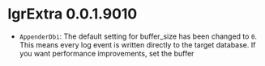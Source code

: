 # lgrExtra 0.0.1.9010

* `AppenderDbi`: The default setting for buffer_size has been changed to `0`. 
  This means every log event is written directly to the target database. If you
  want performance improvements, set the buffer 
